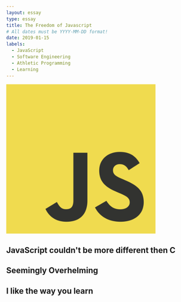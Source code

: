 ```yaml
---
layout: essay
type: essay
title: The Freedom of Javascript
# All dates must be YYYY-MM-DD format!
date: 2019-01-15
labels:
  - JavaScript
  - Software Engineering
  - Athletic Programming
  - Learning
---
```

<img src="../images/900px-JavaScript-logo.png" width="400" height="400">

## JavaScript couldn't be more different then C

## Seemingly Overhelming

## I like the way you learn
